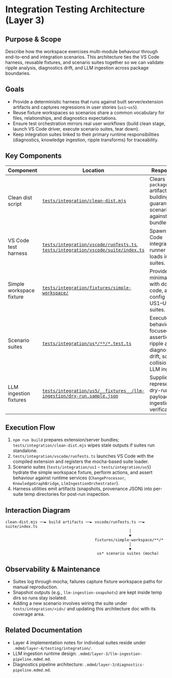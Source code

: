 # Integration Testing Architecture (Layer 3)

## Purpose & Scope
Describe how the workspace exercises multi-module behaviour through end-to-end and integration scenarios. This architecture ties the VS Code harness, reusable fixtures, and scenario suites together so we can validate ripple analysis, diagnostics drift, and LLM ingestion across package boundaries.

## Goals
- Provide a deterministic harness that runs against built server/extension artifacts and captures regressions in user stories (`us1`–`us5`).
- Reuse fixture workspaces so scenarios share a common vocabulary for files, relationships, and diagnostics expectations.
- Ensure test orchestration mirrors real user workflows (build clean stage, launch VS Code driver, execute scenario suites, tear down).
- Keep integration suites linked to their primary runtime responsibilities (diagnostics, knowledge ingestion, ripple transforms) for traceability.

## Key Components
| Component | Location | Responsibility |
|-----------|----------|----------------|
| Clean dist script | [`tests/integration/clean-dist.mjs`](../../tests/integration/clean-dist.mjs) | Clears `packages/*/dist` artifacts before building to guarantee scenarios run against fresh bundles. |
| VS Code test harness | [`tests/integration/vscode/runTests.ts`](../../tests/integration/vscode/runTests.ts), [`tests/integration/vscode/suite/index.ts`](../../tests/integration/vscode/suite/index.ts) | Spawns the VS Code integration runner and loads individual suites. |
| Simple workspace fixture | [`tests/integration/fixtures/simple-workspace/`](../../tests/integration/fixtures/simple-workspace/) | Provides a minimal repo with docs, code, and config used by US1–US4 suites. |
| Scenario suites | [`tests/integration/us*/**/*.test.ts`](../../tests/integration/) | Execute behaviour-focused assertions for ripple analysis, diagnostics drift, scope collisions, and LLM ingestion. |
| LLM ingestion fixtures | [`tests/integration/us5/__fixtures__/llm-ingestion/dry-run.sample.json`](../../tests/integration/us5/__fixtures__/llm-ingestion/dry-run.sample.json) | Supplies representative dry-run payloads for ingestion verification. |

## Execution Flow
1. `npm run build` prepares extension/server bundles; `tests/integration/clean-dist.mjs` wipes stale outputs if suites run standalone.
2. `tests/integration/vscode/runTests.ts` launches VS Code with the compiled extension and registers the mocha-based suite loader.
3. Scenario suites (`tests/integration/us1` – `tests/integration/us5`) hydrate the simple workspace fixture, perform actions, and assert behaviour against runtime services (`ChangeProcessor`, `KnowledgeGraphBridge`, `LlmIngestionOrchestrator`).
4. Harness utilities emit artifacts (snapshots, provenance JSON) into per-suite temp directories for post-run inspection.

## Interaction Diagram
```
clean-dist.mjs ──► build artifacts ──► vscode/runTests.ts ──► suite/index.ts
                                                      │
                                                      ▼
                                       fixtures/simple-workspace/**/*
                                                      │
                                                      ▼
                                        us* scenario suites (mocha)
```

## Observability & Maintenance
- Suites log through mocha; failures capture fixture workspace paths for manual reproduction.
- Snapshot outputs (e.g., `llm-ingestion-snapshots`) are kept inside temp dirs so runs stay isolated.
- Adding a new scenario involves wiring the suite under `tests/integration/<id>/` and updating this architecture doc with its coverage area.

## Related Documentation
- Layer 4 implementation notes for individual suites reside under `.mdmd/layer-4/testing/integration/`.
- LLM ingestion runtime design: `.mdmd/layer-3/llm-ingestion-pipeline.mdmd.md`.
- Diagnostics pipeline architecture: `.mdmd/layer-3/diagnostics-pipeline.mdmd.md`.
